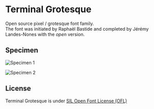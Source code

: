 # Terminal Grotesque

Open source pixel / grotesque font family.  
The font was initiated by Raphaël Bastide and completed by Jérémy Landes-Nones with the _open_ version.

## Specimen

![Specimen 1](https://raw.githubusercontent.com/raphaelbastide/Terminal-Grotesque/master/specimen/Terminal-Grotesque-specimen-1.png)

![Specimen 2](https://raw.githubusercontent.com/raphaelbastide/Terminal-Grotesque/master/specimen/Terminal-Grotesque-specimen-2.png)

## License

Terminal Grotesque is under [SIL Open Font License (OFL)](http://scripts.sil.org/cms/scripts/page.php?site_id=nrsi&id=OFL "SIL Open Font License")
